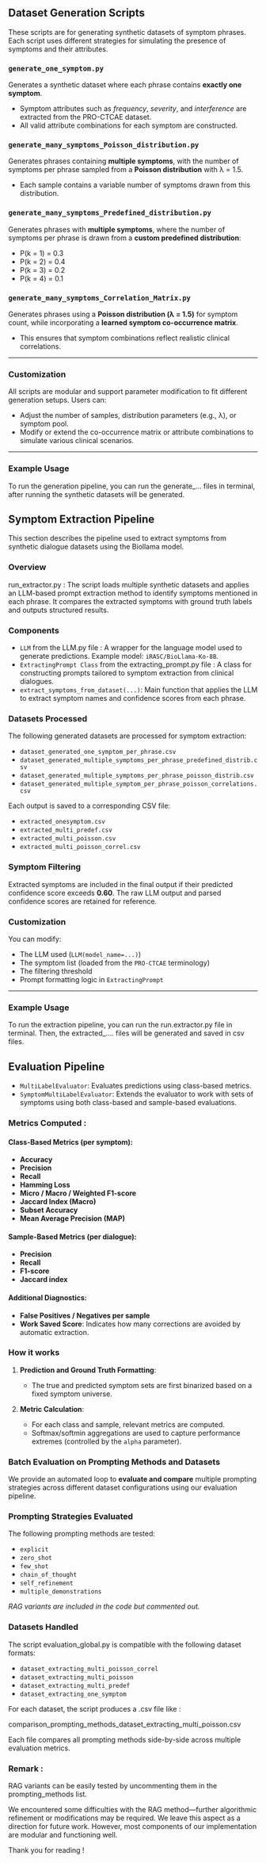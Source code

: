 
## Dataset Generation Scripts

These scripts are for generating synthetic datasets of symptom phrases. Each script uses different strategies for simulating the presence of symptoms and their attributes.

### `generate_one_symptom.py`
Generates a synthetic dataset where each phrase contains **exactly one symptom**.  
- Symptom attributes such as *frequency*, *severity*, and *interference* are extracted from the PRO-CTCAE dataset.  
- All valid attribute combinations for each symptom are constructed.

### `generate_many_symptoms_Poisson_distribution.py`
Generates phrases containing **multiple symptoms**, with the number of symptoms per phrase sampled from a **Poisson distribution** with λ = 1.5.  
- Each sample contains a variable number of symptoms drawn from this distribution.

### `generate_many_symptoms_Predefined_distribution.py`
Generates phrases with **multiple symptoms**, where the number of symptoms per phrase is drawn from a **custom predefined distribution**:  
- P(k = 1) = 0.3  
- P(k = 2) = 0.4  
- P(k = 3) = 0.2  
- P(k = 4) = 0.1

### `generate_many_symptoms_Correlation_Matrix.py`
Generates phrases using a **Poisson distribution (λ = 1.5)** for symptom count, while incorporating a **learned symptom co-occurrence matrix**.  
- This ensures that symptom combinations reflect realistic clinical correlations.

---

### Customization

All scripts are modular and support parameter modification to fit different generation setups. Users can:
- Adjust the number of samples, distribution parameters (e.g., λ), or symptom pool.
- Modify or extend the co-occurrence matrix or attribute combinations to simulate various clinical scenarios.

---

### Example Usage

To run the generation pipeline, you can run the generate_... files in terminal, after running the synthetic datasets will be generated.

## Symptom Extraction Pipeline

This section describes the pipeline used to extract symptoms from synthetic dialogue datasets using the Biollama model.

### Overview

run_extractor.py : The script loads multiple synthetic datasets and applies an LLM-based prompt extraction method to identify symptoms mentioned in each phrase. It compares the extracted symptoms with ground truth labels and outputs structured results.

### Components

- `LLM` from the LLM.py file : A wrapper for the language model used to generate predictions. Example model: `iRASC/BioLlama-Ko-8B`.
- `ExtractingPrompt Class` from the extracting_prompt.py file : A class for constructing prompts tailored to symptom extraction from clinical dialogues.
- `extract_symptoms_from_dataset(...)`: Main function that applies the LLM to extract symptom names and confidence scores from each phrase.

### Datasets Processed

The following generated datasets are processed for symptom extraction:
- `dataset_generated_one_symptom_per_phrase.csv`
- `dataset_generated_multiple_symptoms_per_phrase_predefined_distrib.csv`
- `dataset_generated_multiple_symptoms_per_phrase_poisson_distrib.csv`
- `dataset_generated_multiple_symptom_per_phrase_poisson_correlations.csv`

Each output is saved to a corresponding CSV file:
- `extracted_onesymptom.csv`
- `extracted_multi_predef.csv`
- `extracted_multi_poisson.csv`
- `extracted_multi_poisson_correl.csv`

### Symptom Filtering

Extracted symptoms are included in the final output if their predicted confidence score exceeds **0.60**. The raw LLM output and parsed confidence scores are retained for reference.

### Customization

You can modify:
- The LLM used (`LLM(model_name=...)`)
- The symptom list (loaded from the `PRO-CTCAE` terminology)
- The filtering threshold
- Prompt formatting logic in `ExtractingPrompt`

---

### Example Usage

To run the extraction pipeline, you can run the run.extractor.py file in terminal. Then, the extracted_.... files will be generated and saved in csv files. 


## Evaluation Pipeline

- `MultiLabelEvaluator`: Evaluates predictions using class-based metrics.
- `SymptomMultiLabelEvaluator`: Extends the evaluator to work with sets of symptoms using both class-based and sample-based evaluations.

### Metrics Computed :

#### Class-Based Metrics (per symptom):
- **Accuracy**
- **Precision**
- **Recall**
- **Hamming Loss**
- **Micro / Macro / Weighted F1-score**
- **Jaccard Index (Macro)**
- **Subset Accuracy**
- **Mean Average Precision (MAP)**

#### Sample-Based Metrics (per dialogue):
- **Precision**
- **Recall**
- **F1-score**
- **Jaccard index**

#### Additional Diagnostics:
- **False Positives / Negatives per sample**
- **Work Saved Score**: Indicates how many corrections are avoided by automatic extraction.

### How it works

1. **Prediction and Ground Truth Formatting**:
   - The true and predicted symptom sets are first binarized based on a fixed symptom universe.

2. **Metric Calculation**:
   - For each class and sample, relevant metrics are computed.
   - Softmax/softmin aggregations are used to capture performance extremes (controlled by the `alpha` parameter).

### Batch Evaluation on Prompting Methods and Datasets

We provide an automated loop to **evaluate and compare** multiple prompting strategies across different dataset configurations using our evaluation pipeline.

### Prompting Strategies Evaluated

The following prompting methods are tested:

- `explicit`
- `zero_shot`
- `few_shot`
- `chain_of_thought`
- `self_refinement`
- `multiple_demonstrations`

*RAG variants are included in the code but commented out.*

### Datasets Handled

The script evaluation_global.py is compatible with the following dataset formats:
- `dataset_extracting_multi_poisson_correl`
- `dataset_extracting_multi_poisson`
- `dataset_extracting_multi_predef`
- `dataset_extracting_one_symptom`

For each dataset, the script produces a .csv file like : 

comparison_prompting_methods_dataset_extracting_multi_poisson.csv

Each file compares all prompting methods side-by-side across multiple evaluation metrics.


### Remark :

RAG variants can be easily tested by uncommenting them in the prompting_methods list.

We encountered some difficulties with the RAG method—further algorithmic refinement or modifications may be required. We leave this aspect as a direction for future work. However, most components of our implementation are modular and functioning well.

Thank you for reading !

